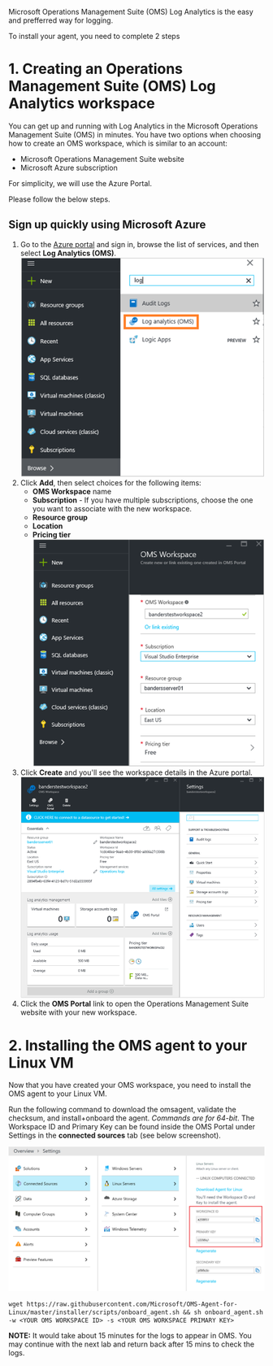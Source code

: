 Microsoft Operations Management Suite (OMS) Log Analytics is the easy and prefferred way for logging.

To install your agent, you need to complete 2 steps

# 1. Creating an Operations Management Suite (OMS) Log Analytics workspace

You can get up and running with Log Analytics in the Microsoft Operations Management Suite (OMS) in minutes. You have two options when choosing how to create an OMS workspace, which is similar to an account:

- Microsoft Operations Management Suite website
- Microsoft Azure subscription

For simplicity, we will use the Azure Portal.

Please follow the below steps.

## Sign up quickly using Microsoft Azure

1. Go to the [Azure portal](https://portal.azure.com) and sign in, browse the list of services, and then select **Log Analytics (OMS)**.  
    ![Azure portal](./media/oms-onboard-azure-portal.png)
2. Click **Add**, then select choices for the following items:
    - **OMS Workspace** name
    - **Subscription** - If you have multiple subscriptions, choose the one you want to associate with the new workspace.
    - **Resource group**
    - **Location**
    - **Pricing tier**  
        ![quick create](./media/oms-onboard-quick-create.png)
3. Click **Create** and you'll see the workspace details in the Azure portal.       
    ![workspace details](./media/oms-onboard-workspace-details.png)         
4. Click the **OMS Portal** link to open the Operations Management Suite website with your new workspace.


# 2. Installing the OMS agent to your Linux VM

Now that you have created your OMS workspace, you need to install the OMS agent to your Linux VM.

Run the following command to download the omsagent, validate the checksum, and install+onboard the agent. *Commands are for 64-bit*. The Workspace ID and Primary Key can be found inside the OMS Portal under Settings in the **connected sources** tab (see below screenshot).

![connected-resources](./media/connected-resources.png)

```
wget https://raw.githubusercontent.com/Microsoft/OMS-Agent-for-Linux/master/installer/scripts/onboard_agent.sh && sh onboard_agent.sh -w <YOUR OMS WORKSPACE ID> -s <YOUR OMS WORKSPACE PRIMARY KEY>
```
**NOTE:** It would take about 15 minutes for the logs to appear in OMS. You may continue with the next lab and return back after 15 mins to check the logs.
